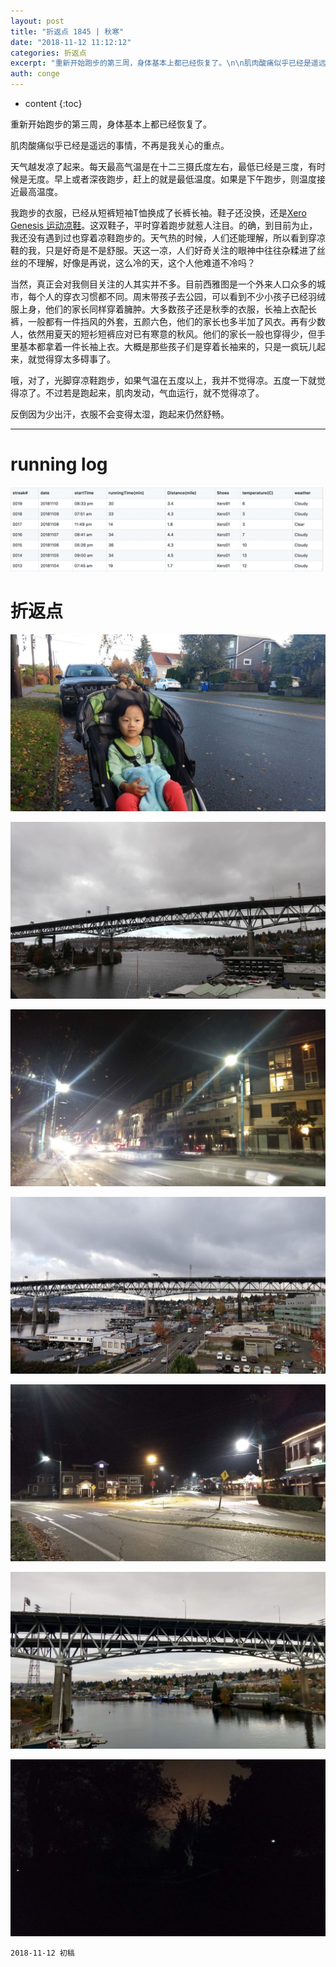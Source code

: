```yaml
---
layout: post
title: "折返点 1845 | 秋寒"
date: "2018-11-12 11:12:12"
categories: 折返点
excerpt: "重新开始跑步的第三周，身体基本上都已经恢复了。\n\n肌肉酸痛似乎已经是遥远的事情，不再是我关心的重点..."
auth: conge
---
```

* content
{:toc}

重新开始跑步的第三周，身体基本上都已经恢复了。

肌肉酸痛似乎已经是遥远的事情，不再是我关心的重点。

天气越发凉了起来。每天最高气温是在十二三摄氏度左右，最低已经是三度，有时候是无度。早上或者深夜跑步，赶上的就是最低温度。如果是下午跑步，则温度接近最高温度。

我跑步的衣服，已经从短裤短袖T恤换成了长裤长袖。鞋子还没换，还是[Xero Genesis 运动凉鞋](https://www.jianshu.com/p/a60bc4079f35)。这双鞋子，平时穿着跑步就惹人注目。的确，到目前为止，我还没有遇到过也穿着凉鞋跑步的。天气热的时候，人们还能理解，所以看到穿凉鞋的我，只是好奇是不是舒服。天这一凉，人们好奇关注的眼神中往往杂糅进了丝丝的不理解，好像是再说，这么冷的天，这个人他难道不冷吗？

当然，真正会对我侧目关注的人其实并不多。目前西雅图是一个外来人口众多的城市，每个人的穿衣习惯都不同。周末带孩子去公园，可以看到不少小孩子已经羽绒服上身，他们的家长同样穿着臃肿。大多数孩子还是秋季的衣服，长袖上衣配长裤，一般都有一件挡风的外套，五颜六色，他们的家长也多半加了风衣。再有少数人，依然用夏天的短衫短裤应对已有寒意的秋风。他们的家长一般也穿得少，但手里基本都拿着一件长袖上衣。大概是那些孩子们是穿着长袖来的，只是一疯玩儿起来，就觉得穿太多碍事了。

哦，对了，光脚穿凉鞋跑步，如果气温在五度以上，我并不觉得凉。五度一下就觉得凉了。不过若是跑起来，肌肉发动，气血运行，就不觉得凉了。

反倒因为少出汗，衣服不会变得太湿，跑起来仍然舒畅。

---------


# running log
![Running log week 45 2018](/assets/images/折返点/118382-c0cd3cfeb3dd5855.png)


# 折返点
![20181104.jpg](/assets/images/折返点/118382-cb95fbb881061be8.jpg)

![20181105.jpg](/assets/images/折返点/118382-a32e9c75e472f9f0.jpg)

![20181106.jpg](/assets/images/折返点/118382-ecb8a48fd6ca11e3.jpg)

![20181107.jpg](/assets/images/折返点/118382-be48741325a4c2ee.jpg)

![20181108.jpg](/assets/images/折返点/118382-c2e9a46888b14e17.jpg)

![20181109.jpg](/assets/images/折返点/118382-f9e9587ca1299e0c.jpg)

![20181110.jpg](/assets/images/折返点/118382-99fc4b182eff4fd7.jpg)

```
2018-11-12 初稿
```
